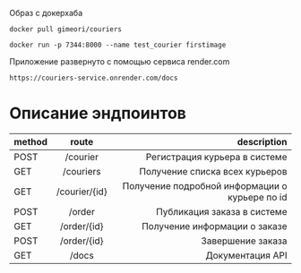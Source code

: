 Образ с докерхаба
```
docker pull gimeori/couriers
```
```
docker run -p 7344:8000 --name test_courier firstimage
```

Приложение развернуто с помощью сервиса render.com
```
https://couriers-service.onrender.com/docs
```

<h1>Описание эндпоинтов</h1>


| method        | route             | description                                     |
|:------------- |:-----------------:| -----------------------------------------------:|
| POST          | /courier          | Регистрация курьера в системе                   |
| GET           | /couriers         | Получение списка всех курьеров                  |
| GET           | /courier/{id}     | Получение подробной информации о курьере по id  |
| POST          | /order            | Публикация заказа в системе                     |
| GET           | /order/{id}       | Получение информации о заказе                   |
| POST          | /order/{id}       | Завершение заказа                               |
| GET           | /docs             | Документация API                                |


